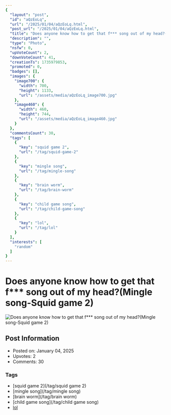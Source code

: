 ```yaml
---
{
  "layout": "post",
  "id": "aQzEoLq",
  "url": "/2025/01/04/aQzEoLq.html",
  "post_url": "/2025/01/04/aQzEoLq.html",
  "title": "Does anyone know how to get that f*** song out of my head?(Mingle song-Squid game 2)",
  "description": "",
  "type": "Photo",
  "nsfw": 0,
  "upVoteCount": 2,
  "downVoteCount": 41,
  "creationTs": 1735979853,
  "promoted": 0,
  "badges": [],
  "images": {
    "image700": {
      "width": 700,
      "height": 1133,
      "url": "/assets/media/aQzEoLq_image700.jpg"
    },
    "image460": {
      "width": 460,
      "height": 744,
      "url": "/assets/media/aQzEoLq_image460.jpg"
    }
  },
  "commentsCount": 30,
  "tags": [
    {
      "key": "squid game 2",
      "url": "/tag/squid-game-2"
    },
    {
      "key": "mingle song",
      "url": "/tag/mingle-song"
    },
    {
      "key": "brain worm",
      "url": "/tag/brain-worm"
    },
    {
      "key": "child game song",
      "url": "/tag/child-game-song"
    },
    {
      "key": "lol",
      "url": "/tag/lol"
    }
  ],
  "interests": [
    "random"
  ]
}
---
```


# Does anyone know how to get that f*** song out of my head?(Mingle song-Squid game 2)

![Does anyone know how to get that f*** song out of my head?(Mingle song-Squid game 2)](/assets/media/aQzEoLq_image700.jpg)

## Post Information

- Posted on: January 04, 2025
- Upvotes: 2
- Comments: 30

### Tags

- [squid game 2](/tag/squid game 2)
- [mingle song](/tag/mingle song)
- [brain worm](/tag/brain worm)
- [child game song](/tag/child game song)
- [lol](/tag/lol)
